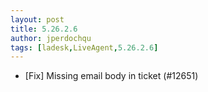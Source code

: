 ```yaml
---
layout: post
title: 5.26.2.6
author: jperdochqu
tags: [ladesk,LiveAgent,5.26.2.6]
---
```


- [Fix] Missing email body in ticket (#12651)
